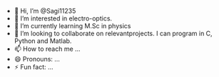 - 👋 Hi, I’m @Sagi11235
- 👀 I’m interested in electro-optics.
- 🌱 I’m currently learning M.Sc in physics
- 💞️ I’m looking to collaborate on relevantprojects. I can program in C, Python and Matlab.
- 📫 How to reach me ...
- 😄 Pronouns: ...
- ⚡ Fun fact: ...

<!---
Sagi11235/Sagi11235 is a ✨ special ✨ repository because its `README.md` (this file) appears on your GitHub profile.
You can click the Preview link to take a look at your changes.
--->
